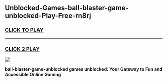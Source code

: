 
## Unblocked-Games-ball-blaster-game-unblocked-Play-Free-rn8rj
<h3>
<a href="https://premium76.site?title=ball-blaster-game-unblocked&ref=18A1">CLICK TO PLAY</a></h3>
<hr>

<h3>
<a href="https://premium76.site?title=ball-blaster-game-unblocked&ref=18A1">CLICK 2 PLAY</a>
  
</h3>

<a href="https://premium76.site?title=ball-blaster-game-unblocked&ref=18A1"><img src="https://clearcache.store/games.png"></a>


**ball-blaster-game-unblocked games unblocked: Your Gateway to Fun and Accessible Online Gaming**
